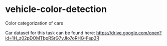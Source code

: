 # vehicle-color-detection

Color categorization of cars

Car dataset for this task can be found here: https://drive.google.com/open?id=1H_z02pDOMTbpRSrG7vJIo7oRHG-Fep3R
